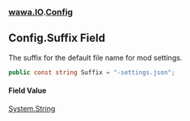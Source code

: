 ### [wawa.IO](wawa.IO.md 'wawa.IO').[Config](Config.md 'wawa.IO.Config')

## Config.Suffix Field

The suffix for the default file name for mod settings.

```csharp
public const string Suffix = "-settings.json";
```

#### Field Value
[System.String](https://docs.microsoft.com/en-us/dotnet/api/System.String 'System.String')